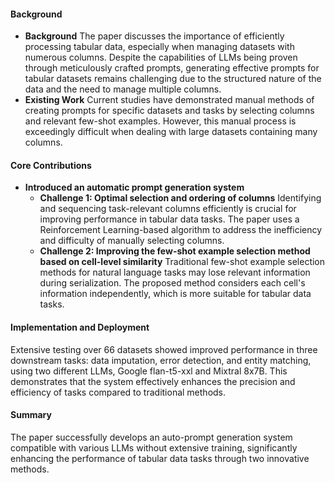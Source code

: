#### Background
- **Background**
The paper discusses the importance of efficiently processing tabular data, especially when managing datasets with numerous columns. Despite the capabilities of LLMs being proven through meticulously crafted prompts, generating effective prompts for tabular datasets remains challenging due to the structured nature of the data and the need to manage multiple columns.
- **Existing Work**
Current studies have demonstrated manual methods of creating prompts for specific datasets and tasks by selecting columns and relevant few-shot examples. However, this manual process is exceedingly difficult when dealing with large datasets containing many columns.

#### Core Contributions
  - **Introduced an automatic prompt generation system**
    - **Challenge 1: Optimal selection and ordering of columns**
      Identifying and sequencing task-relevant columns efficiently is crucial for improving performance in tabular data tasks. The paper uses a Reinforcement Learning-based algorithm to address the inefficiency and difficulty of manually selecting columns.
    - **Challenge 2: Improving the few-shot example selection method based on cell-level similarity**
      Traditional few-shot example selection methods for natural language tasks may lose relevant information during serialization. The proposed method considers each cell's information independently, which is more suitable for tabular data tasks.

#### Implementation and Deployment
Extensive testing over 66 datasets showed improved performance in three downstream tasks: data imputation, error detection, and entity matching, using two different LLMs, Google flan-t5-xxl and Mixtral 8x7B. This demonstrates that the system effectively enhances the precision and efficiency of tasks compared to traditional methods.

#### Summary
The paper successfully develops an auto-prompt generation system compatible with various LLMs without extensive training, significantly enhancing the performance of tabular data tasks through two innovative methods.